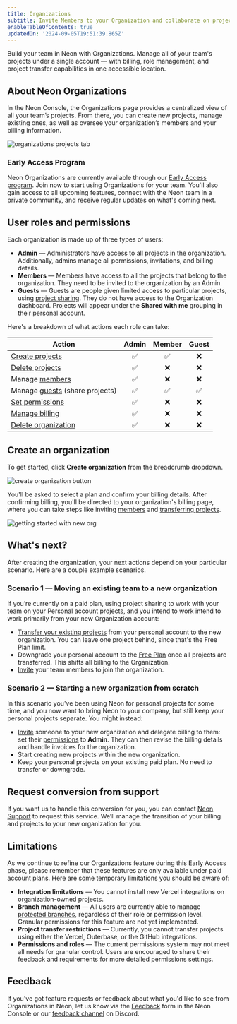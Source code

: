 ```yaml
---
title: Organizations
subtitle: Invite Members to your Organization and collaborate on projects
enableTableOfContents: true
updatedOn: '2024-09-05T19:51:39.865Z'
---
```


<EarlyAccess/>

Build your team in Neon with Organizations. Manage all of your team's projects under a single account — with billing, role management, and project transfer capabilities in one accessible location.

## About Neon Organizations

In the Neon Console, the Organizations page provides a centralized view of all your team’s projects. From there, you can create new projects, manage existing ones, as well as oversee your organization’s members and your billing information.

![organizations projects tab](/docs/manage/org_projects.png)

### Early Access Program

Neon Organizations are currently available through our [Early Access program](https://neon.tech/early-access). Join now to start using Organizations for your team. You'll also gain access to all upcoming features, connect with the Neon team in a private community, and receive regular updates on what's coming next.

## User roles and permissions

Each organization is made up of three types of users:

- **Admin** &#8212; Administrators have access to all projects in the organization. Additionally, admins manage all permissions, invitations, and billing details.
- **Members** &#8212; Members have access to all the projects that belong to the organization. They need to be invited to the organization by an Admin.
- **Guests** &#8212; Guests are people given limited access to particular projects, using [project sharing](/docs/guides/project-sharing-guide). They do not have access to the Organization dashboard. Projects will appear under the **Shared with me** grouping in their personal account.

Here's a breakdown of what actions each role can take:

| Action                                                                   | Admin | Member | Guest |
| ------------------------------------------------------------------------ | :---: | :----: | :---: |
| [Create projects](/docs/manage/orgs-manage#create-and-delete-projects)   |  ✅   |   ✅   |  ❌   |
| [Delete projects](/docs/manage/orgs-manage#create-and-delete-projects)   |  ✅   |   ❌   |  ❌   |
| Manage [members](/docs/manage/orgs-manage#invite-members)                |  ✅   |   ❌   |  ❌   |
| Manage [guests](/docs/manage/orgs-manage#invite-guests) (share projects) |  ✅   |   ✅   |  ✅   |
| [Set permissions](/docs/manage/orgs-manage#set-permissions)              |  ✅   |   ❌   |  ❌   |
| [Manage billing](/docs/manage/orgs-manage#billing)                       |  ✅   |   ❌   |  ❌   |
| [Delete organization](/docs/manage/orgs-manage#delete-an-organization)   |  ✅   |   ❌   |  ❌   |

## Create an organization

To get started, click **Create organization** from the breadcrumb dropdown.

![create organization button](/docs/manage/orgs_create_button.png)

You'll be asked to select a plan and confirm your billing details. After confirming billing, you'll be directed to your organization's billing page, where you can take steps like inviting [members](/docs/manage/orgs-manage#invite-members) and [transferring projects](/docs/manage/orgs-project-transfer).

![getting started with new org](/docs/manage/orgs_create_next.png)

## What's next?

After creating the organization, your next actions depend on your particular scenario. Here are a couple example scenarios.

### Scenario 1 &#8212; Moving an existing team to a new organization

If you’re currently on a paid plan, using project sharing to work with your team on your Personal account projects, and you intend to work intend to work primarily from your new Organization account:

- [Transfer your existing projects](/docs/manage/orgs-project-transfer#transfer-projects-in-bulk) from your personal account to the new organization. You can leave one project behind, since that's the Free Plan limit.
- Downgrade your personal account to the [Free Plan](/docs/introduction/manage-billing#change-your-plan) once all projects are transferred. This shifts all billing to the Organization.
- [Invite](/docs/manage/orgs-manage#invite-members) your team members to join the organization.

### Scenario 2 &#8212; Starting a new organization from scratch

In this scenario you've been using Neon for personal projects for some time, and you now want to bring Neon to your company, but still keep your personal projects separate. You might instead:

- [Invite](/docs/manage/orgs-manage#invite-members) someone to your new organization and delegate billing to them: set their [permissions](/docs/manage/orgs-manage#set-permissions) to **Admin**. They can then revise the billing details and handle invoices for the organization.
- Start creating new projects within the new organization.
- Keep your personal projects on your existing paid plan. No need to transfer or downgrade.

## Request conversion from support

If you want us to handle this conversion for you, you can contact [Neon Support](https://console.neon.tech/app/projects?modal=support) to request this service. We’ll manage the transition of your billing and projects to your new organization for you.

## Limitations

As we continue to refine our Organizations feature during this Early Access phase, please remember that these features are only available under paid account plans. Here are some temporary limitations you should be aware of:

- **Integration limitations** — You cannot install new Vercel integrations on organization-owned projects.
- **Branch management** — All users are currently able to manage [protected branches](/docs/guides/protected-branches), regardless of their role or permission level. Granular permissions for this feature are not yet implemented.
- **Project transfer restrictions** — Currently, you cannot transfer projects using either the Vercel, Outerbase, or the GitHub integrations.
- **Permissions and roles** — The current permissions system may not meet all needs for granular control. Users are encouraged to share their feedback and requirements for more detailed permissions settings.

## Feedback

If you've got feature requests or feedback about what you'd like to see from Organizations in Neon, let us know via the [Feedback](https://console.neon.tech/app/projects?modal=feedback) form in the Neon Console or our [feedback channel](https://discord.com/channels/1176467419317940276/1176788564890112042) on Discord.

<NeedHelp/>
